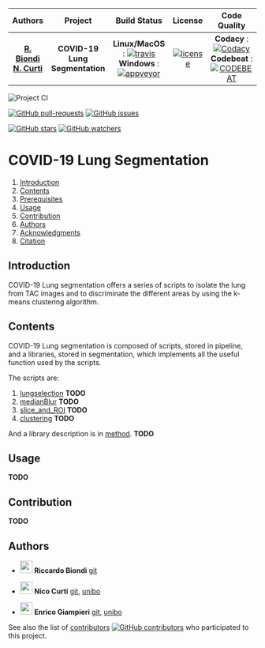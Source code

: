 | **Authors**  | **Project** |  **Build Status** | **License** | **Code Quality** | **Coverage** |
|:------------:|:-----------:|:-----------------:|:-----------:|:----------------:|:------------:|
| [**R. Biondi**](https://github.com/RiccardoBiondi) <br/> [**N. Curti**](https://github.com/Nico-Curti) | **COVID-19 Lung Segmentation** | **Linux/MacOS** : [![travis]()]() <br/>  **Windows** : [![appveyor]()]() | [![license](https://img.shields.io/github/license/mashape/apistatus.svg)](https://github.com/RiccardoBiondi/segmentation/blob/master/LICENSE.md) | **Codacy** : [![Codacy]()]() <br/> **Codebeat** : [![CODEBEAT]()]() | [![codecov]()]() |

![Project CI](https://github.com/RiccardoBiondi/segmentation/workflows/Project%20CI/badge.svg)

[![GitHub pull-requests](https://img.shields.io/github/issues-pr/RiccardoBiondi/segmentation.svg?style=plastic)](https://github.com/RiccardoBiondi/segmentation/pulls)
[![GitHub issues](https://img.shields.io/github/issues/RiccardoBiondi/segmentation.svg?style=plastic)](https://github.com/RiccardoBiondi/segmentation/issues)

[![GitHub stars](https://img.shields.io/github/stars/RiccardoBiondi/segmentation.svg?label=Stars&style=social)](https://github.com/RiccardoBiondi/segmentation/stargazers)
[![GitHub watchers](https://img.shields.io/github/watchers/RiccardoBiondi/segmentation.svg?label=Watch&style=social)](https://github.com/RiccardoBiondi/segmentation/watchers)

# COVID-19 Lung Segmentation



1. [Introduction](#Introduction)
2. [Contents](#Contents)
3. [Prerequisites](#prerequisites)
4. [Usage](#usage)
5. [Contribution](#contribution)
6. [Authors](#authors)
7. [Acknowledgments](#acknowledgments)
8. [Citation](#citation)

## Introduction
COVID-19 Lung segmentation offers a series of scripts to isolate the lung from
TAC images and to discriminate the different areas by using the k-means
 clustering algorithm.
## Contents

COVID-19 Lung segmentation is composed of scripts, stored in pipeline, and a libraries, stored in segmentation, which implements all the useful function used by the scripts.

The scripts are:

1. [lungselection](lungselection.md) **TODO**
2. [medianBlur](medianBlur.md) **TODO**
3. [slice_and_ROI](slice_and_ROI.md) **TODO**
4. [clustering](clustering.md) **TODO**

And a library description is in [method](method.md). **TODO**

## Usage
  **TODO**

## Contribution
  **TODO**

## Authors

* <img src="https://avatars3.githubusercontent.com/u/48323959?s=400&v=4" width="25px"> **Riccardo Biondi** [git](https://github.com/RiccardoBiondi)

* <img src="https://avatars0.githubusercontent.com/u/24650975?s=400&v=4" width="25px"> **Nico Curti** [git](https://github.com/Nico-Curti), [unibo](https://www.unibo.it/sitoweb/nico.curti2)

* <img src="https://avatars2.githubusercontent.com/u/1419337?s=400&v=4" width="25px;"/> **Enrico Giampieri** [git](https://github.com/EnricoGiampieri), [unibo](https://www.unibo.it/sitoweb/enrico.giampieri)

See also the list of [contributors](https://github.com/RiccardoBiondi/segmentation/contributors) [![GitHub contributors](https://img.shields.io/github/contributors/RiccardoBiondi/segmentation.svg?style=plastic)](https://github.com/RiccardoBiondi/segmentation/graphs/contributors/) who participated to this project.
